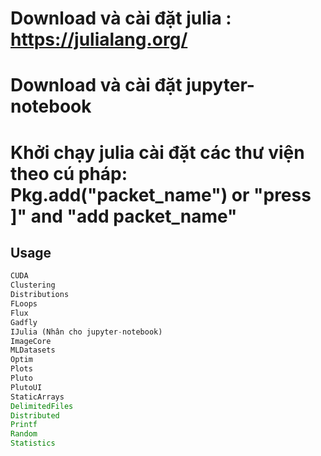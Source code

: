 # Download và cài đặt julia : https://julialang.org/ <space><space>
# Download và cài đặt jupyter-notebook
# Khởi chạy julia cài đặt các thư viện theo cú pháp: Pkg.add("packet_name") or "press ]" and "add packet_name"

## Usage
```julia 
CUDA
Clustering
Distributions
FLoops
Flux
Gadfly
IJulia (Nhân cho jupyter-notebook)
ImageCore
MLDatasets
Optim
Plots
Pluto
PlutoUI
StaticArrays
DelimitedFiles
Distributed
Printf
Random
Statistics
```
